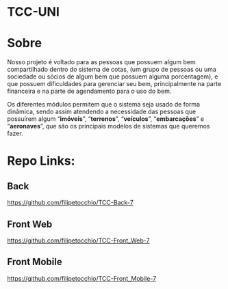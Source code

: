 # TCC-UNI


# Sobre

Nosso projeto é voltado para as pessoas que possuem algum bem compartilhado dentro do sistema de cotas, (um grupo de pessoas ou uma sociedade ou sócios de algum bem que possuem alguma porcentagem), e que possuem dificuldades para gerenciar seu bem, principalmente na parte financeira e na parte de agendamento para o uso do bem.

Os diferentes módulos permitem que o sistema seja usado de forma dinâmica, sendo assim atendendo a necessidade das pessoas que possuírem algum “**imóveis**”, “**terrenos**”, “**veículos**”, “**embarcações**” e “**aeronaves**”, que são os principais modelos de sistemas que queremos fazer.


# Repo Links:

## Back
https://github.com/filipetocchio/TCC-Back-7

## Front Web
https://github.com/filipetocchio/TCC-Front_Web-7

## Front Mobile 
https://github.com/filipetocchio/TCC-Front_Mobile-7
